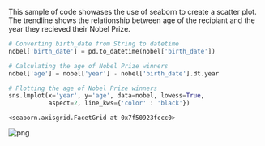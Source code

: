 This sample of code showases the use of seaborn to create a scatter plot. The trendline shows the relationship between age of the recipiant and the year they recieved their Nobel Prize. 


```python
# Converting birth_date from String to datetime
nobel['birth_date'] = pd.to_datetime(nobel['birth_date'])

# Calculating the age of Nobel Prize winners
nobel['age'] = nobel['year'] - nobel['birth_date'].dt.year

# Plotting the age of Nobel Prize winners
sns.lmplot(x='year', y='age', data=nobel, lowess=True, 
           aspect=2, line_kws={'color' : 'black'})
```




    <seaborn.axisgrid.FacetGrid at 0x7f50923fccc0>






![png](age_nobel_winners_files/age_nobel_winners_1_1.png)


